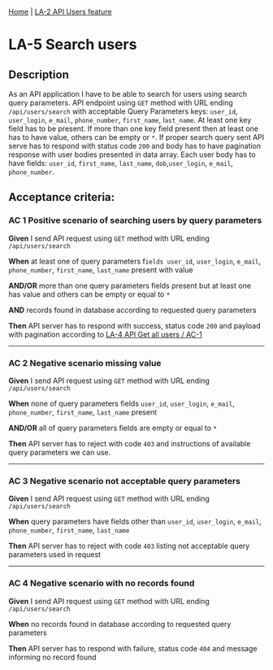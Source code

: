 [Home](../library_app_project.md) | [LA-2 API Users feature](./LA-2_API_users_feature.md)

# LA-5 Search users

## Description

As an API application I have to be able to search for users using search query parameters. API endpoint using `GET` method with URL ending `/api/users/search` with acceptable Query Parameters keys: `user_id`, `user_login`, `e_mail`, `phone_number`, `first_name`, l`ast_name`. At least one key field has to be present. If more than one key field present then at least one has to have value, others can be empty or `*`. If proper search query sent API serve has to respond with status code `200` and body has to have pagination response with user bodies presented in data array. Each user body has to have fields: `user_id`, `first_name`, `last_name`, `dob`,`user_login`, `e_mail`, `phone_number`.

## Acceptance criteria:

### AC 1 Positive scenario of searching users by query parameters

**Given** I send API request using `GET` method with URL ending `/api/users/search `

**When** at least one of query parameters f`ields user_id`, `user_login`, `e_mail`, `phone_number`, `first_name`, `last_name` present with value

**AND/OR** more than one query parameters fields present but at least one has value and others can be empty or equal to `*`

**AND** records found in database according to requested query parameters

**Then** API server has to respond with success, status code `200` and payload with pagination according to [LA-4 API Get all users / AC-1](./LA-4_API_get_all_users.md)

---

### AC 2 Negative scenario missing value

**Given** I send API request using `GET` method with URL ending `/api/users/search`

**When** none of query parameters fields `user_id`, `user_login`, `e_mail`, `phone_number`, `first_name`, `last_name` present

**AND/OR** all of query parameters fields are empty or equal to `*`

**Then** API server has to reject with code `403` and instructions of available query parameters we can use.

---

### AC 3 Negative scenario not acceptable query parameters

**Given** I send API request using `GET` method with URL ending `/api/users/search`

**When** query parameters have fields other than `user_id`, `user_login`, `e_mail`, `phone_number`, `first_name`, `last_name`

**Then** API server has to reject with code `403` listing not acceptable query parameters used in request

---

### AC 4 Negative scenario with no records found

**Given** I send API request using `GET` method with URL ending `/api/users/search`

**When** no records found in database according to requested query parameters

**Then** API server has to respond with failure, status code `404` and message informing no record found
